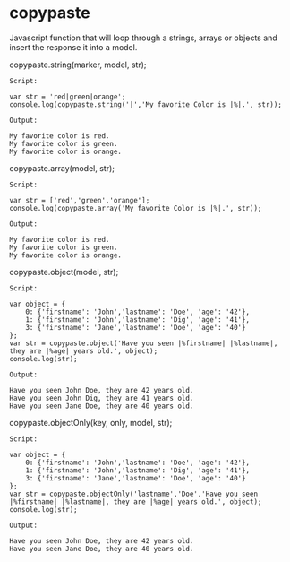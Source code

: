 # copypaste
Javascript function that will loop through a strings, arrays or objects and insert the response it into a model.

copypaste.string(marker, model, str);

	Script: 

	var str = 'red|green|orange';
	console.log(copypaste.string('|','My favorite Color is |%|.', str));

	Output: 

	My favorite color is red.
	My favorite color is green.
	My favorite color is orange.

copypaste.array(model, str);

	Script: 

	var str = ['red','green','orange'];
	console.log(copypaste.array('My favorite Color is |%|.', str));

	Output: 

	My favorite color is red.
	My favorite color is green.
	My favorite color is orange.

copypaste.object(model, str);

	Script: 

	var object = {
		0: {'firstname': 'John','lastname': 'Doe', 'age': '42'},
		1: {'firstname': 'John','lastname': 'Dig', 'age': '41'},
		3: {'firstname': 'Jane','lastname': 'Doe', 'age': '40'}
	};
	var str = copypaste.object('Have you seen |%firstname| |%lastname|, they are |%age| years old.', object);
	console.log(str);

	Output: 

	Have you seen John Doe, they are 42 years old.
	Have you seen John Dig, they are 41 years old.
	Have you seen Jane Doe, they are 40 years old.

copypaste.objectOnly(key, only, model, str);

	Script: 

	var object = {
		0: {'firstname': 'John','lastname': 'Doe', 'age': '42'},
		1: {'firstname': 'John','lastname': 'Dig', 'age': '41'},
		3: {'firstname': 'Jane','lastname': 'Doe', 'age': '40'}
	};
	var str = copypaste.objectOnly('lastname','Doe','Have you seen |%firstname| |%lastname|, they are |%age| years old.', object);
	console.log(str);

	Output: 

	Have you seen John Doe, they are 42 years old.
	Have you seen Jane Doe, they are 40 years old.

